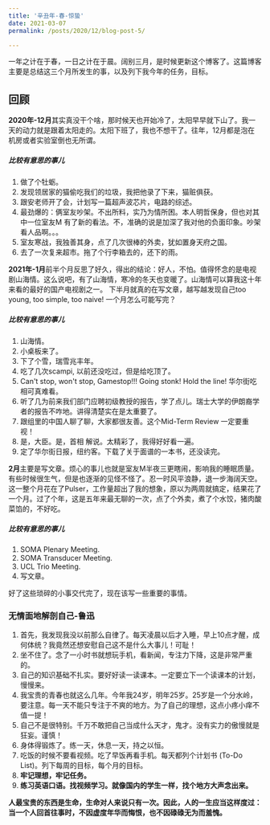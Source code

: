 ```yaml
---
title: '辛丑年-春-惊蛰'
date: 2021-03-07
permalink: /posts/2020/12/blog-post-5/

---
```


一年之计在于春，一日之计在于晨。阔别三月，是时候更新这个博客了。这篇博客主要是总结这三个月所发生的事，以及列下我今年的任务，目标。

## 回顾

**2020年-12月**其实真没干个啥，那时候天也开始冷了，太阳早早就下山了。我一天的动力就是跟着太阳走的。太阳下班了，我也不想干了。往年，12月都是泡在机房或者实验室倒也无所谓。

##### 比较有意思的事儿

1. 做了个牡蛎。
2. 发现领居家的猫偷吃我们的垃圾，我把他录了下来，猫赃俱获。
3. 跟安老师开了会，计划写一篇超声波芯片，电路的综述。
4. 最劲爆的：俩室友吵架。不出所料，实乃为情所困。本人明哲保身，但也对其中一位室友M 有了新的看法。不，准确的说是加深了我对他的负面印象。吵架看人品啊。。。
5. 室友寒战，我独善其身，点了几次很棒的外卖，犹如置身天府之国。
6. 去了一次复来超市。拖了个行李箱去的，还下的雨。

**2021年-1月**前半个月反思了好久，得出的结论：好人，不怕。值得怀念的是电视剧山海情。这么说吧，有了山海情，寒冷的冬天也变暖了。山海情可以算我这十年来看的最好的国产电视剧之一。
下半月就真的在写文章，越写越发现自己too young, too simple, too naive! 一个月怎么可能写完？

##### 比较有意思的事儿
1. 山海情。
2. 小桌板来了。
3. 下了个雪，瑞雪兆丰年。
4. 吃了几次scampi, 以前还没吃过，但是给吃顶了。
5. Can't stop, won't stop, Gamestop!!! Going stonk! Hold the line! 华尔街吃相可真难看。
6. 听了几为前来我们部门应聘初级教授的报告，学了点儿。瑞士大学的伊朗裔学者的报告不咋地。讲得清楚实在是太重要了。
7. 跟组里的中国人聊了聊，大家都很友善。这个Mid-Term Review 一定要重视！
8. 是，大臣。是，首相 解说。太精彩了，我得好好看一遍。
9. 定了华尔街日报，纽约客。下载了关于面谱的一本书，还没读完。

**2月**主要是写文章。烦心的事儿也就是室友M半夜三更瞎闹，影响我的睡眠质量。有些时候很生气，但是也逐渐的见怪不怪了。忍一时风平浪静，退一步海阔天空。这一整个月花在了Pulser，工作量超出了我的想象，原以为两周就搞定，结果花了一个月。过了个年，这是五年来最无聊的一次，点了个外卖，煮了个水饺，猪肉酸菜馅的，不好吃。

##### 比较有意思的事儿
1. SOMA Plenary Meeting.
2. SOMA Transducer Meeting.
3. UCL Trio Meeting.
4. 写文章。

好了这些琐碎的小事交代完了，现在该写一些重要的事情。

### 无情面地解剖自己-鲁迅

1. 首先，我发现我没以前那么自律了。每天凌晨以后才入睡，早上10点才醒，成何体统？我竟然还想安慰自己这不是什么大事儿！可耻！
2. 坐不住了。念了一小时书就想玩手机，看新闻，专注力下降，这是非常严重的。
3. 自己的知识基础不扎实。要好好读一读课本。一定要立下一个读课本的计划，慢慢来。
4. 我宝贵的青春也就这么几年。今年我24岁，明年25岁。25岁是一个分水岭，要注意。每一天不能只专注于不爽的地方。为了自己的理想，这点小疼小痒不值一提！
5. 自己不是很特别。千万不敢把自己当成什么天才，鬼才。没有实力的傲慢就是狂妄。谨慎！
6. 身体得锻炼了。练一天，休息一天，持之以恒。
7. 吃饭的时候不要看视频。吃了早饭再看手机。每天都列个计划书 (To-Do List)。列下每周的目标，每个月的目标。
8. **牢记理想，牢记任务。**
9. **练习英语口语。找视频学习。就像国内的学生一样，找个地方大声念出来。**

**人最宝贵的东西是生命，生命对人来说只有一次。因此，人的一生应当这样度过：当一个人回首往事时，不因虚度年华而悔恨，也不因碌碌无为而羞愧。**


